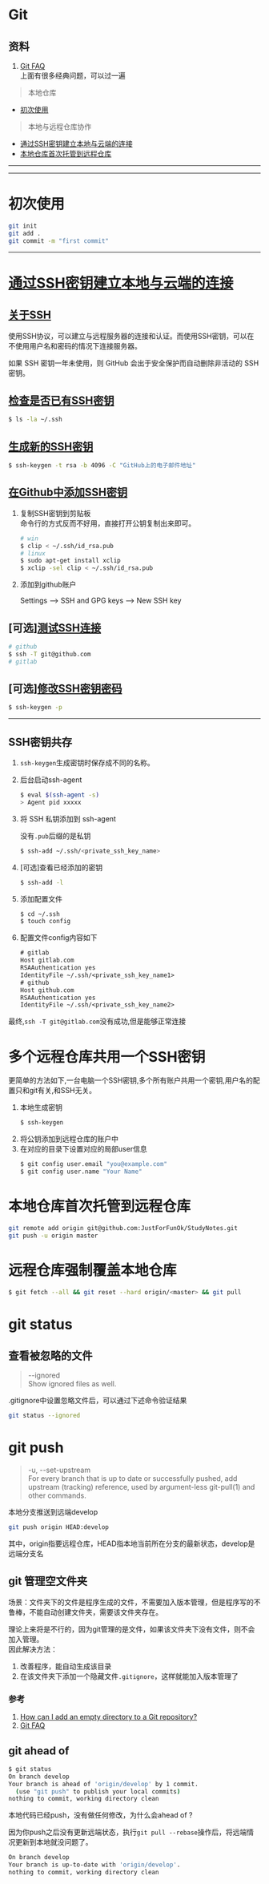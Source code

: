 # Git

## 资料
1. [Git FAQ](https://git.wiki.kernel.org/index.php/Git_FAQ)  
   上面有很多经典问题，可以过一遍



> 本地仓库

- [初次使用](#初次使用)



> 本地与远程仓库协作

- [通过SSH密钥建立本地与云端的连接](#通过SSH密钥建立本地与云端的连接)  
- [本地仓库首次托管到远程仓库](#本地仓库首次托管到远程仓库)


---

---

# 初次使用

``` bash
git init
git add .
git commit -m "first commit"
```

---

# [通过SSH密钥建立本地与云端的连接](https://help.github.com/cn/articles/connecting-to-github-with-ssh)

## [关于SSH](https://help.github.com/cn/articles/about-ssh)  

使用SSH协议，可以建立与远程服务器的连接和认证。而使用SSH密钥，可以在不使用用户名和密码的情况下连接服务器。

如果 SSH 密钥一年未使用，则 GitHub 会出于安全保护而自动删除非活动的 SSH 密钥。

## [检查是否已有SSH密钥](https://help.github.com/cn/articles/checking-for-existing-ssh-keys)

``` bash
$ ls -la ~/.ssh
```

## [生成新的SSH密钥](https://help.github.com/cn/articles/generating-a-new-ssh-key-and-adding-it-to-the-ssh-agent)

``` bash
$ ssh-keygen -t rsa -b 4096 -C "GitHub上的电子邮件地址"
```

## [在Github中添加SSH密钥](https://help.github.com/cn/articles/adding-a-new-ssh-key-to-your-github-account)

1. 复制SSH密钥到剪贴板  
命令行的方式反而不好用，直接打开公钥复制出来即可。
    ``` bash
    # win
    $ clip < ~/.ssh/id_rsa.pub
    # linux
    $ sudo apt-get install xclip
    $ xclip -sel clip < ~/.ssh/id_rsa.pub
    ```

2. 添加到github账户  

    Settings --> SSH and GPG keys --> New SSH key

## [可选][测试SSH连接](https://help.github.com/cn/articles/testing-your-ssh-connection)

``` bash
# github
$ ssh -T git@github.com
# gitlab

```

## [可选][修改SSH密钥密码](https://help.github.com/cn/articles/working-with-ssh-key-passphrases)

``` bash
$ ssh-keygen -p
```
  
---

## SSH密钥共存

1. `ssh-keygen`生成密钥时保存成不同的名称。  
2. 后台启动ssh-agent
    ``` bash
    $ eval $(ssh-agent -s)
    > Agent pid xxxxx
    ```
3. 将 SSH 私钥添加到 ssh-agent  

    没有`.pub`后缀的是私钥
    ``` bash
    $ ssh-add ~/.ssh/<private_ssh_key_name>
    ```
4. [可选]查看已经添加的密钥
    ``` bash
    $ ssh-add -l
    ``` 
5. 添加配置文件
    ``` bash
    $ cd ~/.ssh
    $ touch config
    ```
6. 配置文件config内容如下
    ``` txt
    # gitlab
    Host gitlab.com
    RSAAuthentication yes
    IdentityFile ~/.ssh/<private_ssh_key_name1>
    # github
    Host github.com
    RSAAuthentication yes
    IdentityFile ~/.ssh/<private_ssh_key_name2>
    ```
最终,`ssh -T git@gitlab.com`没有成功,但是能够正常连接

# 多个远程仓库共用一个SSH密钥

更简单的方法如下,一台电脑一个SSH密钥,多个所有账户共用一个密钥,用户名的配置只和git有关,和SSH无关。
1. 本地生成密钥
    ``` bash
    $ ssh-keygen
    ```
2. 将公钥添加到远程仓库的账户中
3. 在对应的目录下设置对应的局部user信息
    ``` bash
    $ git config user.email "you@example.com"
    $ git config user.name "Your Name"
    ```

# 本地仓库首次托管到远程仓库



``` bash
git remote add origin git@github.com:JustForFunOk/StudyNotes.git
git push -u origin master
```

# 远程仓库强制覆盖本地仓库

``` bash
$ git fetch --all && git reset --hard origin/<master> && git pull
```

# git status

## 查看被忽略的文件
> --ignored  
> Show ignored files as well.

.gitignore中设置忽略文件后，可以通过下述命令验证结果
``` bash
git status --ignored
```

# git push

> -u, --set-upstream  
    For every branch that is up to date or successfully pushed, add upstream (tracking) reference, used by argument-less git-pull(1) and other commands.

本地分支推送到远端develop

``` bash
git push origin HEAD:develop
```

其中，origin指要远程仓库，HEAD指本地当前所在分支的最新状态，develop是远端分支名

## git 管理空文件夹

场景：文件夹下的文件是程序生成的文件，不需要加入版本管理，但是程序写的不鲁棒，不能自动创建文件夹，需要该文件夹存在。

理论上来将是不行的，因为git管理的是文件，如果该文件夹下没有文件，则不会加入管理。  
因此解决方法：
1. 改善程序，能自动生成该目录
2. 在该文件夹下添加一个隐藏文件`.gitignore`，这样就能加入版本管理了

### 参考
1. [How can I add an empty directory to a Git repository?](https://stackoverflow.com/questions/115983/how-can-i-add-an-empty-directory-to-a-git-repository)
2. [Git FAQ](https://git.wiki.kernel.org/index.php/GitFaq#Can_I_add_empty_directories.3F)

## git ahead of

``` bash
$ git status
On branch develop
Your branch is ahead of 'origin/develop' by 1 commit.
  (use "git push" to publish your local commits)
nothing to commit, working directory clean
```
本地代码已经push，没有做任何修改，为什么会ahead of ?  

因为你push之后没有更新远端状态，执行`git pull --rebase`操作后，将远端情况更新到本地就没问题了。
``` bash
On branch develop
Your branch is up-to-date with 'origin/develop'.
nothing to commit, working directory clean
```


